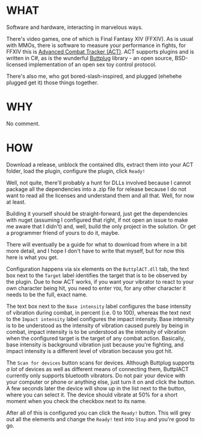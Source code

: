 # WHAT

Software and hardware, interacting in marvelous ways.

There's video games, one of which is Final Fantasy XIV (FFXIV). As is usual with MMOs, there is software to measure your performance in fights, for FFXIV this is [Advanced Combat Tracker (ACT)](https://advancedcombattracker.com). ACT supports plugins and is written in C#, as is the wunderful [Buttplug](https://buttplug.io) library - an open source, BSD-licensed implementation of an open sex toy control protocol.

There's also me, who got bored-slash-inspired, and plugged (ehehehe plugged get it) those things together.

# WHY

No comment.

# HOW

Download a release, unblock the contained dlls, extract them into your ACT folder, load the plugin, configure the plugin, click `Ready!`

Well, not quite, there'll probably a hunt for DLLs involved because I cannot package all the dependencies into a .zip file for release because I do not want to read all the licenses and understand them and all that. Well, for now at least.

Building it yourself should be straight-forward, just get the dependencies with nuget (assuming I configured that right, if not open an issue to make me aware that I didn't) and, well, build the only project in the solution. Or get a programmer friend of yours to do it, maybe.

There will eventually be a guide for what to download from where in a bit more detail, and I hope I don't have to write that myself, but for now this here is what you get.

Configuration happens via six elements on the `ButtplACT.dll` tab, the text box next to the `Target` label identifies the target that is to be observed by the plugin. Due to how ACT works, if you want your vibrator to react to your own character being hit, you need to enter `YOU`, for any other character it needs to be the full, exact name.

The text box next to the `Base intensity` label configures the base intensity of vibration during combat, in percent (i.e. 0 to 100), whereas the text next to the `Impact intensity` label configures the impact intensity. Base intensity is to be understood as the intensity of vibration caused purely by being in combat, impact intensity is to be understood as the intensity of vibration when the configured target is the target of any combat action. Basically, base intensity is background vibration just because you're fighting, and impact intensity is a different level of vibration because you got hit.

The `Scan for devices` button scans for devices. Although Buttplug supports *a lot* of devices as well as different means of connecting them, ButtplACT currently only supports bluetooth vibrators. Do not pair your device with your computer or phone or anything else, just turn it on and click the button. A few seconds later the device will show up in the list next to the button, where you can select it. The device should vibrate at 50% for a short moment when you check the checkbox next to its name.

After all of this is configured you can click the `Ready!` button. This will grey out all the elements and change the `Ready!` text into `Stop` and you're good to go.
